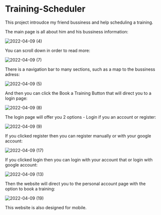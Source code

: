 # Training-Scheduler

This project introudce my friend bussiness and help scheduling a training.

The main page is all about him and his bussiness information:

![2022-04-09 (4)](https://user-images.githubusercontent.com/68230346/162564697-b5471117-5bf9-4947-8e98-a1fab1bae9a6.png)

You can scroll down in order to read more:

![2022-04-09 (7)](https://user-images.githubusercontent.com/68230346/162564732-903fd436-6e21-45b3-8d4e-f959fe3ce0bf.png)

There is a navigation bar to many sections, such as a map to the bussiness adress:

![2022-04-09 (5)](https://user-images.githubusercontent.com/68230346/162564710-0a3ead31-bf92-47e7-ae51-4d0e748f1bee.png)

And then you can click the Book a Training Button that will direct you to a login page:

![2022-04-09 (8)](https://user-images.githubusercontent.com/68230346/162564800-e4430cb1-e043-4365-8664-c5ef00f1ff24.png)

The login page will offer you 2 options - Login if you an account or register:

![2022-04-09 (9)](https://user-images.githubusercontent.com/68230346/162564889-5704bc7e-d52c-4cb8-9247-b40786ac6708.png)

If you clicked register then you can register manually or with your google account:

![2022-04-09 (17)](https://user-images.githubusercontent.com/68230346/162565120-c7e05f7a-8947-4486-a676-58085cf71751.png)

If you clicked login then you can login with your account that or login with google account:

![2022-04-09 (13)](https://user-images.githubusercontent.com/68230346/162565039-3e8ffe7f-09a6-4c8f-a54e-aa7ac5792fdb.png)

Then the website will direct you to the personal account page with the option to book a training:

![2022-04-09 (19)](https://user-images.githubusercontent.com/68230346/162565138-06f5576a-7c92-43d5-a943-16921abce102.png)

This website is also designed for mobile.
